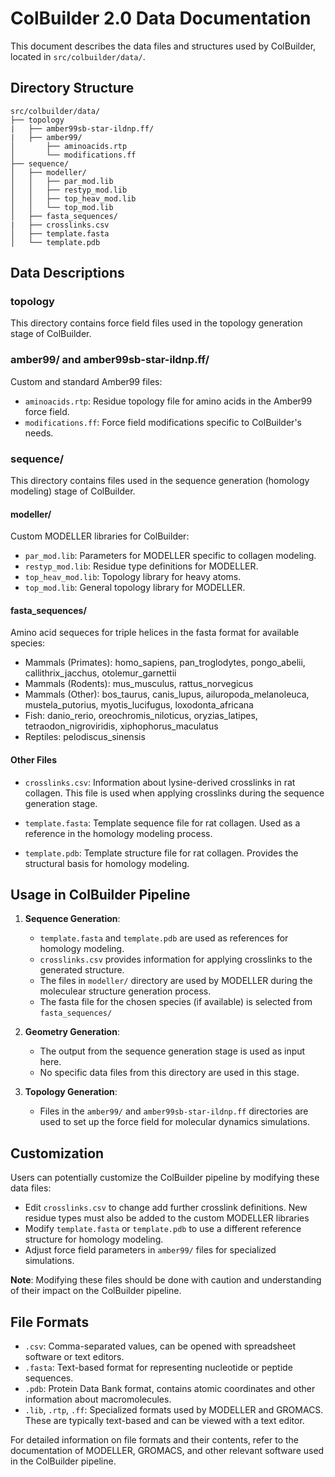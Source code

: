 # ColBuilder 2.0 Data Documentation

This document describes the data files and structures used by ColBuilder, located in `src/colbuilder/data/`.

## Directory Structure

    src/colbuilder/data/
    ├── topology
    |   ├── amber99sb-star-ildnp.ff/
    |   ├── amber99/
    │       ├── aminoacids.rtp
    │       └── modifications.ff
    ├── sequence/
    │   ├── modeller/
    │   │   ├── par_mod.lib
    │   │   ├── restyp_mod.lib
    │   │   ├── top_heav_mod.lib
    │   │   └── top_mod.lib
    │   ├── fasta_sequences/
    |   ├── crosslinks.csv
    │   ├── template.fasta
    │   └── template.pdb

## Data Descriptions

### topology

This directory contains force field files used in the topology generation stage of ColBuilder.

### amber99/ and amber99sb-star-ildnp.ff/

Custom and standard Amber99 files:
 
- `aminoacids.rtp`: Residue topology file for amino acids in the Amber99 force field.
- `modifications.ff`: Force field modifications specific to ColBuilder's needs.

### sequence/

This directory contains files used in the sequence generation (homology modeling) stage of ColBuilder.

#### modeller/

Custom MODELLER libraries for ColBuilder:

- `par_mod.lib`: Parameters for MODELLER specific to collagen modeling.
- `restyp_mod.lib`: Residue type definitions for MODELLER.
- `top_heav_mod.lib`: Topology library for heavy atoms.
- `top_mod.lib`: General topology library for MODELLER.

#### fasta_sequences/

Amino acid sequeces for triple helices in the fasta format for available species:

- Mammals (Primates): homo_sapiens, pan_troglodytes, pongo_abelii, callithrix_jacchus, otolemur_garnettii
- Mammals (Rodents): mus_musculus, rattus_norvegicus
- Mammals (Other): bos_taurus, canis_lupus, ailuropoda_melanoleuca, mustela_putorius, myotis_lucifugus, loxodonta_africana
- Fish: danio_rerio, oreochromis_niloticus, oryzias_latipes, tetraodon_nigroviridis, xiphophorus_maculatus
- Reptiles: pelodiscus_sinensis

#### Other Files

- `crosslinks.csv`: Information about lysine-derived crosslinks in rat collagen. This file is used when applying crosslinks during the sequence generation stage.

- `template.fasta`: Template sequence file for rat collagen. Used as a reference in the homology modeling process.

- `template.pdb`: Template structure file for rat collagen. Provides the structural basis for homology modeling.

## Usage in ColBuilder Pipeline

1. **Sequence Generation**:
   - `template.fasta` and `template.pdb` are used as references for homology modeling.
   - `crosslinks.csv` provides information for applying crosslinks to the generated structure.
   - The files in `modeller/` directory are used by MODELLER during the moleculear structure generation process.
   - The fasta file for the chosen species (if available) is selected from `fasta_sequences/`

2. **Geometry Generation**:
   - The output from the sequence generation stage is used as input here.
   - No specific data files from this directory are used in this stage.

3. **Topology Generation**:
   - Files in the `amber99/` and `amber99sb-star-ildnp.ff` directories are used to set up the force field for molecular dynamics simulations.

## Customization

Users can potentially customize the ColBuilder pipeline by modifying these data files:

- Edit `crosslinks.csv` to change add further crosslink definitions. New residue types must also be added to the custom MODELLER libraries
- Modify `template.fasta` or `template.pdb` to use a different reference structure for homology modeling.
- Adjust force field parameters in `amber99/` files for specialized simulations.

**Note**: Modifying these files should be done with caution and understanding of their impact on the ColBuilder pipeline.

## File Formats

- `.csv`: Comma-separated values, can be opened with spreadsheet software or text editors.
- `.fasta`: Text-based format for representing nucleotide or peptide sequences.
- `.pdb`: Protein Data Bank format, contains atomic coordinates and other information about macromolecules.
- `.lib`, `.rtp`, `.ff`: Specialized formats used by MODELLER and GROMACS. These are typically text-based and can be viewed with a text editor.

For detailed information on file formats and their contents, refer to the documentation of MODELLER, GROMACS, and other relevant software used in the ColBuilder pipeline.
